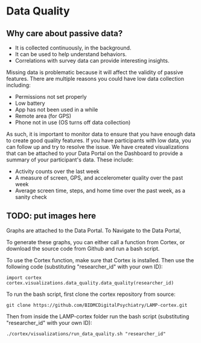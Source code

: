 # Data Quality

## Why care about passive data?

- It is collected continuously, in the background.
- It can be used to help understand behaviors.
- Correlations with survey data can provide interesting insights. 

Missing data is problematic because it will affect the validity of passive features. There are multiple reasons you could have low data collection including:
- Permissions not set properly
- Low battery
- App has not been used in a while
- Remote area (for GPS)
- Phone not in use (OS turns off data collection)

As such, it is important to monitor data to ensure that you have enough data to create good quality features. If you have participants with low data, you can follow up and try to resolve the issue. We have created visualizations that can be attached to your Data Portal on the Dashboard to provide a summary of your participant's data. These include:
- Activity counts over the last week
- A measure of screen, GPS, and accelerometer quality over the past week
- Average screen time, steps, and home time over the past week, as a sanity check

## TODO: put images here

Graphs are attached to the Data Portal. To Navigate to the Data Portal, 

To generate these graphs, you can either call a function from Cortex, or download the source code from Github and run a bash script.

To use the Cortex function, make sure that Cortex is installed. Then use the following code (substituting "researcher_id" with your own ID):
```
import cortex
cortex.visualizations.data_quality.data_quality(researcher_id)
```

To run the bash script, first clone the cortex repository from source:
```
git clone https://github.com/BIDMCDigitalPsychiatry/LAMP-cortex.git
```
Then from inside the LAMP-cortex folder run the bash script (substituting "researcher_id" with your own ID):
```
./cortex/visualizations/run_data_quality.sh "researcher_id"
```
